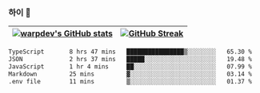 
### 하이 👋
[![warpdev's GitHub stats](https://github-readme-stats.vercel.app/api?username=warpdev&show_icons=true&theme=vue-dark)](#) |[![GitHub Streak](https://github-readme-streak-stats.herokuapp.com/?user=warpdev&theme=dark)](#)
--- | --- |
<!--START_SECTION:waka-->

```txt
TypeScript       8 hrs 47 mins   ████████████████▒░░░░░░░░   65.30 %
JSON             2 hrs 37 mins   █████░░░░░░░░░░░░░░░░░░░░   19.48 %
JavaScript       1 hr 4 mins     ██░░░░░░░░░░░░░░░░░░░░░░░   07.99 %
Markdown         25 mins         ▓░░░░░░░░░░░░░░░░░░░░░░░░   03.14 %
.env file        11 mins         ▒░░░░░░░░░░░░░░░░░░░░░░░░   01.37 %
```

<!--END_SECTION:waka-->

<!--
**warpdev/warpdev** is a ✨ _special_ ✨ repository because its `README.md` (this file) appears on your GitHub profile.

Here are some ideas to get you started:

- 🔭 I’m currently working on ...
- 🌱 I’m currently learning ...
- 👯 I’m looking to collaborate on ...
- 🤔 I’m looking for help with ...
- 💬 Ask me about ...
- 📫 How to reach me: ...
- 😄 Pronouns: ...
- ⚡ Fun fact: ...
-->

